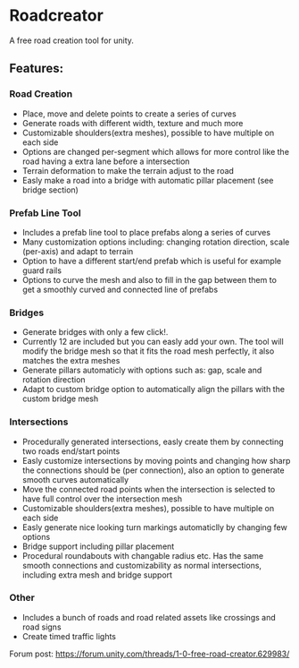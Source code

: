 # Roadcreator
A free road creation tool for unity.

## Features:
### Road Creation
- Place, move and delete points to create a series of curves
- Generate roads with different width, texture and much more
- Customizable shoulders(extra meshes), possible to have multiple on each side
- Options are changed per-segment which allows for more control like the road having a extra lane before a intersection
- Terrain deformation to make the terrain adjust to the road
- Easly make a road into a bridge with automatic pillar placement (see bridge section)

### Prefab Line Tool
- Includes a prefab line tool to place prefabs along a series of curves
- Many customization options including: changing rotation direction, scale (per-axis) and adapt to terrain
- Option to have a different start/end prefab which is useful for example guard rails
- Options to curve the mesh and also to fill in the gap between them to get a smoothly curved and connected line of prefabs

### Bridges 
- Generate bridges with only a few click!.
- Currently 12 are included but you can easly add your own. The tool will modify the bridge mesh so that it fits the road mesh perfectly, it also matches the extra meshes
- Generate pillars automaticly with options such as: gap, scale and rotation direction
- Adapt to custom bridge option to automatically align the pillars with the custom bridge mesh

### Intersections
- Procedurally generated intersections, easly create them by connecting two roads end/start points
- Easly customize intersections by moving points and changing how sharp the connections should be (per connection), also an option to generate smooth curves automatically
- Move the connected road points when the intersection is selected to have full control over the intersection mesh
- Customizable shoulders(extra meshes), possible to have multiple on each side
- Easly generate nice looking turn markings automaticlly by changing few options
- Bridge support including pillar placement
- Procedural roundabouts with changable radius etc. Has the same smooth connections and customizability as normal intersections, including extra mesh and bridge support

### Other
- Includes a bunch of roads and road related assets like crossings and road signs
- Create timed traffic lights


Forum post: https://forum.unity.com/threads/1-0-free-road-creator.629983/
